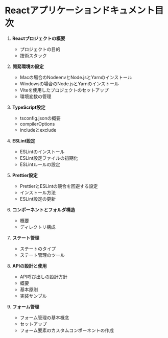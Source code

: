 # Reactアプリケーションドキュメント目次

1. **Reactプロジェクトの概要**
   - プロジェクトの目的
   - 技術スタック

2. **開発環境の設定**
   - Macの場合のNodeenvとNode.jsとYarnのインストール
   - Windowsの場合のNode.jsとYarnのインストール
   - Viteを使用したプロジェクトのセットアップ
   - 環境変数の管理

3. **TypeScript設定**
   - tsconfig.jsonの概要
   - compilerOptions
   - includeとexclude

4. **ESLint設定**
   - ESLintのインストール
   - ESLint設定ファイルの初期化
   - ESLintルールの設定

5. **Prettier設定**
   - PrettierとESLintの競合を回避する設定
   - インストール方法
   - ESLint設定の更新

6. **コンポーネントとフォルダ構造**
   - 概要
   - ディレクトリ構成

7. **ステート管理**
   - ステートのタイプ
   - ステート管理のツール

8. **APIの設計と使用**
   - API呼び出しの設計方針
   - 概要
   - 基本原則
   - 実装サンプル

9. **フォーム管理**
   - フォーム管理の基本概念
   - セットアップ
   - フォーム要素のカスタムコンポーネントの作成
